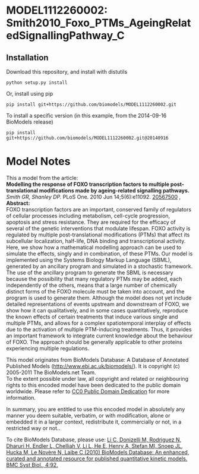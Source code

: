 # MODEL1112260002: Smith2010_Foxo_PTMs_AgeingRelatedSignallingPathway_C

## Installation

Download this repository, and install with distutils

`python setup.py install`

Or, install using pip

`pip install git+https://github.com/biomodels/MODEL1112260002.git`

To install a specific version (in this example, from the 2014-09-16 BioModels release)

`pip install git+https://github.com/biomodels/MODEL1112260002.git@20140916`


# Model Notes


This a model from the article:  
**Modelling the response of FOXO transcription factors to multiple post-translational modifications made by ageing-related signalling pathways.**   
_Smith GR, Shanley DP._ PLoS One. 2010 Jun 14;5(6):e11092.
[20567500](http://www.ncbi.nlm.nih.gov/pubmed/20567500) ,  
**Abstract:**   
FOXO transcription factors are an important, conserved family of regulators of
cellular processes including metabolism, cell-cycle progression, apoptosis and
stress resistance. They are required for the efficacy of several of the
genetic interventions that modulate lifespan. FOXO activity is regulated by
multiple post-translational modifications (PTMs) that affect its subcellular
localization, half-life, DNA binding and transcriptional activity. Here, we
show how a mathematical modelling approach can be used to simulate the
effects, singly and in combination, of these PTMs. Our model is implemented
using the Systems Biology Markup Language (SBML), generated by an ancillary
program and simulated in a stochastic framework. The use of the ancillary
program to generate the SBML is necessary because the possibility that many
regulatory PTMs may be added, each independently of the others, means that a
large number of chemically distinct forms of the FOXO molecule must be taken
into account, and the program is used to generate them. Although the model
does not yet include detailed representations of events upstream and
downstream of FOXO, we show how it can qualitatively, and in some cases
quantitatively, reproduce the known effects of certain treatments that induce
various single and multiple PTMs, and allows for a complex spatiotemporal
interplay of effects due to the activation of multiple PTM-inducing
treatments. Thus, it provides an important framework to integrate current
knowledge about the behaviour of FOXO. The approach should be generally
applicable to other proteins experiencing multiple regulations.

This model originates from BioModels Database: A Database of Annotated
Published Models (http://www.ebi.ac.uk/biomodels/). It is copyright (c)
2005-2011 The BioModels.net Team.  
To the extent possible under law, all copyright and related or neighbouring
rights to this encoded model have been dedicated to the public domain
worldwide. Please refer to [CC0 Public Domain
Dedication](http://creativecommons.org/publicdomain/zero/1.0/) for more
information.

In summary, you are entitled to use this encoded model in absolutely any
manner you deem suitable, verbatim, or with modification, alone or embedded it
in a larger context, redistribute it, commercially or not, in a restricted way
or not..  
  
To cite BioModels Database, please use: [Li C, Donizelli M, Rodriguez N,
Dharuri H, Endler L, Chelliah V, Li L, He E, Henry A, Stefan MI, Snoep JL,
Hucka M, Le Novère N, Laibe C (2010) BioModels Database: An enhanced, curated
and annotated resource for published quantitative kinetic models. BMC Syst
Biol., 4:92.](http://www.ncbi.nlm.nih.gov/pubmed/20587024)


